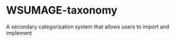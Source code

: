 WSUMAGE-taxonomy
================

A secondary categorization system that allows users to import and implement
